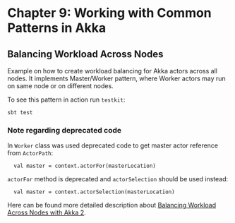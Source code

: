 # Chapter 9: Working with Common Patterns in Akka
## Balancing Workload Across Nodes
Example on how to create workload balancing for Akka actors across all nodes. It implements Master/Worker pattern, where Worker actors may run on same node or on different nodes.

To see this pattern in action run `testkit`:

	sbt test
	
### Note regarding deprecated code
In `Worker` class was used deprecated code to get master actor reference from `ActorPath`:

	  val master = context.actorFor(masterLocation)

`actorFor` method is deprecated and `actorSelection` should be used instead:

	  val master = context.actorSelection(masterLocation)

Here can be found more detailed description about [Balancing Workload Across Nodes with Akka 2](http://letitcrash.com/post/29044669086/balancing-workload-across-nodes-with-akka-2).